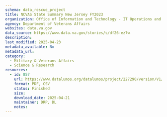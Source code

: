 ```yaml
---
schema: data_rescue_project 
title: NCVAS State Summary New Jersey FY2023
organization: Office of Information and Technology - IT Operations and Services (ITOPS)
agency: Department of Veterans Affairs
websites: data.va.gov
data_source: https://www.data.va.gov/stories/s/df26-ez7w
description: 
last_modified: 2025-04-23
metadata_available: No
metadata_url: 
category:
  - Military & Veterans Affairs 
  - Science & Research 
resources:
  - id: 857
    url: https://www.datalumos.org/datalumos/project/227290/version/V1/view
    format: PDF, CSV
    status: Finished
    size: 
    download_date: 2025-04-21
    maintainer: DRP, DL
    notes: 
---
```

